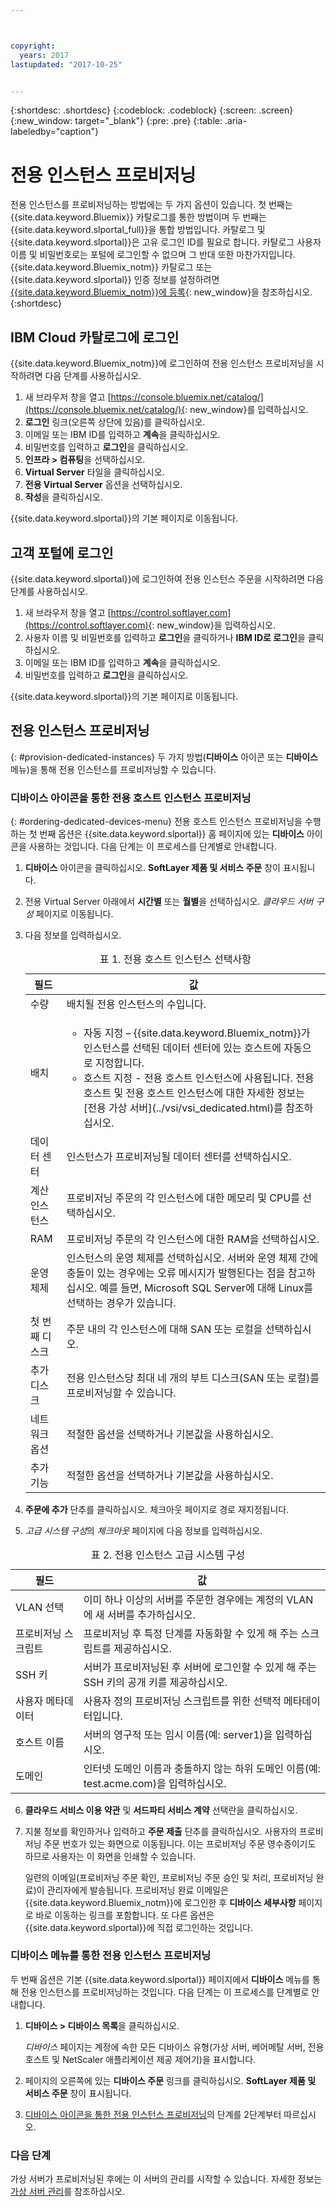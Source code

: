 ```yaml
---



copyright:
  years: 2017
lastupdated: "2017-10-25"


---
```


{:shortdesc: .shortdesc}
{:codeblock: .codeblock}
{:screen: .screen}
{:new_window: target="_blank"}
{:pre: .pre}
{:table: .aria-labeledby="caption"}


# 전용 인스턴스 프로비저닝

전용 인스턴스를 프로비저닝하는 방법에는 두 가지 옵션이 있습니다. 첫 번째는 {{site.data.keyword.Bluemix}} 카탈로그를 통한 방법이며 두 번째는 {{site.data.keyword.slportal_full}}을 통합 방법입니다. 카탈로그 및 {{site.data.keyword.slportal}}은 고유 로그인 ID를 필요로 합니다. 카탈로그 사용자 이름 및 비밀번호로는 포털에 로그인할 수 없으며 그 반대 또한 마찬가지입니다. {{site.data.keyword.Bluemix_notm}} 카탈로그 또는 {{site.data.keyword.slportal}} 인증 정보를 설정하려면 [{{site.data.keyword.Bluemix_notm}}에 등록](https://console.bluemix.net/docs/admin/adminpublic.html#signing-up-for-bluemix){: new_window}을 참조하십시오.
{:shortdesc}

## IBM Cloud 카탈로그에 로그인
{{site.data.keyword.Bluemix_notm}}에 로그인하여 전용 인스턴스 프로비저닝을 시작하려면 다음 단계를 사용하십시오. 

1. 새 브라우저 창을 열고 [https://console.bluemix.net/catalog/](https://console.bluemix.net/catalog/){: new_window}를 입력하십시오.
2.	**로그인** 링크(오른쪽 상단에 있음)를 클릭하십시오. 
3.	이메일 또는 IBM ID를 입력하고 **계속**을 클릭하십시오.
4.	비밀번호를 입력하고 **로그인**을 클릭하십시오.
5.	**인프라 > 컴퓨팅**을 선택하십시오.
6.  **Virtual Server** 타일을 클릭하십시오.
7.	**전용 Virtual Server** 옵션을 선택하십시오.
8.  **작성**을 클릭하십시오. 

{{site.data.keyword.slportal}}의 기본 페이지로 이동됩니다.

## 고객 포털에 로그인
{{site.data.keyword.slportal}}에 로그인하여 전용 인스턴스 주문을 시작하려면 다음 단계를 사용하십시오.

1.	새 브라우저 창을 열고 [https://control.softlayer.com](https://control.softlayer.com){: new_window}을 입력하십시오. 
2.	사용자 이름 및 비밀번호를 입력하고 **로그인**을 클릭하거나 **IBM ID로 로그인**을 클릭하십시오.
3.	이메일 또는 IBM ID를 입력하고 **계속**을 클릭하십시오.
4.	비밀번호를 입력하고 **로그인**을 클릭하십시오.

{{site.data.keyword.slportal}}의 기본 페이지로 이동됩니다.

## 전용 인스턴스 프로비저닝
{: #provision-dedicated-instances}
두 가지 방법(**디바이스** 아이콘 또는 **디바이스** 메뉴)을 통해 전용 인스턴스를 프로비저닝할 수 있습니다.

### 디바이스 아이콘을 통한 전용 호스트 인스턴스 프로비저닝
{: #ordering-dedicated-devices-menu}
전용 호스트 인스턴스 프로비저닝을 수행하는 첫 번째 옵션은 {{site.data.keyword.slportal}} 홈 페이지에 있는 **디바이스** 아이콘을 사용하는 것입니다. 다음 단계는 이 프로세스를 단계별로 안내합니다.

1.	**디바이스** 아이콘을 클릭하십시오. **SoftLayer 제품 및 서비스 주문** 창이 표시됩니다. 
2.  전용 Virtual Server 아래에서 **시간별** 또는 **월별**을 선택하십시오. *클라우드 서버 구성* 페이지로 이동됩니다. 

3.	다음 정보를 입력하십시오.
       
    <table>
    <CAPTION>표 1. 전용 호스트 인스턴스 선택사항</CAPTION>
    <THEAD>
    <TR>
    <th>필드</th>
    <th>값</th>
    </TR>
    </THEAD>
    <TBODY>
    <tr>
    <td>수량</td>
    <td>배치될 전용 인스턴스의 수입니다.</td>
    </tr>
    <tr>
    <td>배치</td>
    <td>
    <ul>
    <li>자동 지정 – {{site.data.keyword.Bluemix_notm}}가 인스턴스를 선택된 데이터 센터에 있는 호스트에 자동으로 지정합니다.</li>
    <li>호스트 지정 - 전용 호스트 인스턴스에 사용됩니다. 전용 호스트 및 전용 호스트 인스턴스에 대한 자세한 정보는 [전용 가상 서버](../vsi/vsi_dedicated.html)를 참조하십시오.</li>
    </ul>
    </td>
    </tr>
    <tr>
    <td>데이터 센터</td>
    <td>인스턴스가 프로비저닝될 데이터 센터를 선택하십시오.</td>
    </tr>
    <tr>
    <td>계산 인스턴스</td>
    <td> 프로비저닝 주문의 각 인스턴스에 대한 메모리 및 CPU를 선택하십시오.</td>
    </tr>
    <tr>
    <td>RAM</td>
    <td> 프로비저닝 주문의 각 인스턴스에 대한 RAM을 선택하십시오.</td>
    </tr>
    <tr>
    <td>운영 체제</td>
    <td>인스턴스의 운영 체제를 선택하십시오. 서버와 운영 체제 간에 충돌이 있는 경우에는 오류 메시지가 발행된다는 점을 참고하십시오. 예를 들면, Microsoft SQL Server에 대해 Linux를 선택하는 경우가 있습니다.</td>
    </tr>
    <tr>
    <td>첫 번째 디스크</td>
    <td>주문 내의 각 인스턴스에 대해 SAN 또는 로컬을 선택하십시오.</td>
    </tr>
    <tr>
    <td>추가 디스크</td>
    <td>전용 인스턴스당 최대 네 개의 부트 디스크(SAN 또는 로컬)를 프로비저닝할 수 있습니다.</td>
    </tr>
    <td>네트워크 옵션</td>
    <td> 적절한 옵션을 선택하거나 기본값을 사용하십시오.</td>
    </tr>
    <tr>
    <td>추가 기능</td>
    <td> 적절한 옵션을 선택하거나 기본값을 사용하십시오.</td>
    </tr>
    <tr>
    </TBODY>
    </table> 

4.	**주문에 추가** 단추를 클릭하십시오. 체크아웃 페이지로 경로 재지정됩니다.
5.  *고급 시스템 구성*의 *체크아웃* 페이지에 다음 정보를 입력하십시오.

<table>
    <CAPTION>표 2. 전용 인스턴스 고급 시스템 구성</CAPTION>
    <THEAD>
    <TR>
    <th>필드</th>
    <th>값</th>
    </TR>
    </THEAD>
    <TBODY>
    <tr>
    <td>VLAN 선택</td>
    <td>이미 하나 이상의 서버를 주문한 경우에는 계정의 VLAN에 새 서버를 추가하십시오.</td>
    </tr>
    <tr>
    <td>프로비저닝 스크립트</td>
    <td>프로비저닝 후 특정 단계를 자동화할 수 있게 해 주는 스크립트를 제공하십시오.</td>
    </tr>
    <tr>
    <td>SSH 키</td>
    <td>서버가 프로비저닝된 후 서버에 로그인할 수 있게 해 주는 SSH 키의 공개 키를 제공하십시오.</td>
    </tr>
    <tr>
    <td>사용자 메타데이터</td>
    <td>사용자 정의 프로비저닝 스크립트를 위한 선택적 메타데이터입니다.</td>
    </tr>
    <tr>
    <td>호스트 이름</td>
    <td>서버의 영구적 또는 임시 이름(예: server1)을 입력하십시오.</td>
    </tr>
    <tr>
    <td>도메인</td>
    <td>인터넷 도메인 이름과 충돌하지 않는 하위 도메인 이름(예: test.acme.com)을 입력하십시오.</td>
    </tr>
    </TBODY>
    </table>

6.  **클라우드 서비스 이용 약관** 및 **서드파티 서비스 계약** 선택란을 클릭하십시오.
7. 지불 정보를 확인하거나 입력하고 **주문 제출** 단추를 클릭하십시오. 사용자의 프로비저닝 주문 번호가 있는 화면으로 이동됩니다. 이는 프로비저닝 주문 영수증이기도 하므로 사용자는 이 화면을 인쇄할 수 있습니다.

    일련의 이메일(프로비저닝 주문 확인, 프로비저닝 주문 승인 및 처리, 프로비저닝 완료)이 관리자에게 발송됩니다. 프로비저닝 완료 이메일은 {{site.data.keyword.Bluemix_notm}}에 로그인한 후 **디바이스 세부사항** 페이지로 바로 이동하는 링크를 포함합니다. 또 다른 옵션은 {{site.data.keyword.slportal}}에 직접 로그인하는 것입니다.

### 디바이스 메뉴를 통한 전용 인스턴스 프로비저닝

두 번째 옵션은 기본 {{site.data.keyword.slportal}} 페이지에서 **디바이스** 메뉴를 통해 전용 인스턴스를 프로비저닝하는 것입니다. 다음 단계는 이 프로세스를 단계별로 안내합니다.

1.	**디바이스 > 디바이스 목록**을 클릭하십시오. 
 
    *디바이스* 페이지는 계정에 속한 모든 디바이스 유형(가상 서버, 베어메탈 서버, 전용 호스트 및 NetScaler 애플리케이션 제공 제어기)을 표시합니다. 

2.	페이지의 오른쪽에 있는 **디바이스 주문** 링크를 클릭하십시오.
    **SoftLayer 제품 및 서비스 주문** 창이 표시됩니다.
3.	[디바이스 아이콘을 통한 전용 인스턴스 프로비저닝](#ordering-dedicated-devices-menu)의 단계를 2단계부터 따르십시오.

### 다음 단계
가상 서버가 프로비저닝된 후에는 이 서버의 관리를 시작할 수 있습니다. 자세한 정보는 [가상 서버 관리](../vsi/vsi_managing.html)를 참조하십시오.
